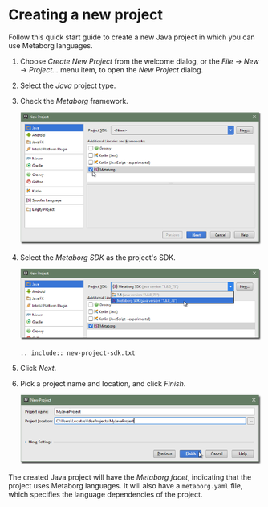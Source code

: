 # Creating a new project
Follow this quick start guide to create a new Java project in which you can use
Metaborg languages.

1. Choose _Create New Project_ from the welcome dialog, or the _File_ → _New_ →
_Project..._ menu item, to open the _New Project_ dialog.

2. Select the _Java_ project type.

3. Check the _Metaborg_ framework.

   !["New Project" dialog](newprojectform_checkmetaborgframework.png)

4. Select the _Metaborg SDK_ as the project's SDK.

   ![Select the "Metaborg SDK"](newprojectform_selectmetaborgsdk_small.png)

   ```eval_rst
   .. include:: new-project-sdk.txt
   ```

5. Click _Next_.

6. Pick a project name and location, and click _Finish_.

   ![Pick a project name](newprojectform_javaprojectname.png)

The created Java project will have the _Metaborg facet_, indicating that the
project uses Metaborg languages. It will also have a `metaborg.yaml` file, which
specifies the language dependencies of the project.
